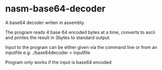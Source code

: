 # nasm-base64-decoder
A base64 decoder writen in assembly.

The program reads 4 base 64 encoded bytes at a time, converts to ascii and printes the result in 3bytes to standard output.


Input to the program can be either given via the command line or from an inputfile
e.g: ./base64decoder < inputfile

Program only works if the input is base64 encoded